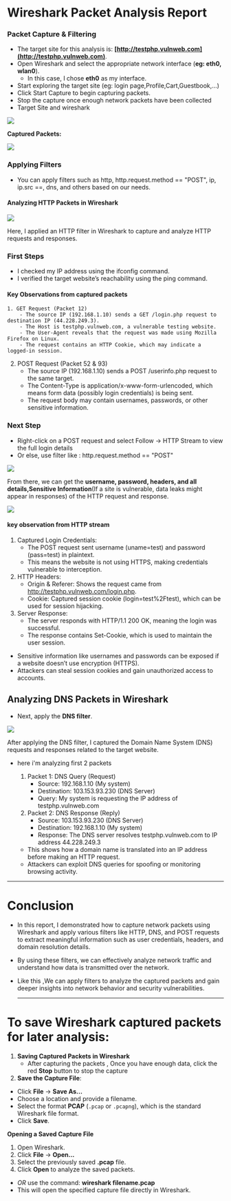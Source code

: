 #  Wireshark Packet Analysis Report

### Packet Capture & Filtering

- The target site for this analysis is: **[http://testphp.vulnweb.com](http://testphp.vulnweb.com)**.  
- Open Wireshark and select the appropriate network interface (**eg: eth0, wlan0**).
  - In this case, I chose **eth0** as my interface.
- Start exploring the target site (eg: login page,Profile,Cart,Guestbook,...)
- Click Start Capture to begin capturing packets.
- Stop the capture once enough network packets have been collected
-  Target Site and wireshark
  
![](https://github.com/deepthiii33/futureintern_projects/blob/main/task2/Images/target_wireshark.png)

**Captured Packets:**

![](https://github.com/deepthiii33/futureintern_projects/blob/main/task2/Images/captured_traffic.png)

###   Applying Filters

- You can apply filters such as http, http.request.method == "POST", ip, ip.src ==, dns, and others based on our needs.

#### Analyzing HTTP Packets in Wireshark

![](https://github.com/deepthiii33/futureintern_projects/blob/main/task2/Images/http_filter.png)

Here, I  applied an HTTP filter in Wireshark to capture and analyze HTTP requests and responses.

  ### First Steps
  - I checked my IP address using the ifconfig command.
  - I verified the target website’s reachability using the ping command.
    
  #### Key Observations from captured packets
    
    1. GET Request (Packet 12)
        - The source IP (192.168.1.10) sends a GET /login.php request to destination IP (44.228.249.3).
        - The Host is testphp.vulnweb.com, a vulnerable testing website.
        - The User-Agent reveals that the request was made using Mozilla Firefox on Linux.
        - The request contains an HTTP Cookie, which may indicate a logged-in session.

   2. POST Request (Packet 52 & 93)
      - The source IP (192.168.1.10) sends a POST /userinfo.php request to the same target.
      - The Content-Type is application/x-www-form-urlencoded, which means form data (possibly login credentials) is being sent.
      - The request body may contain usernames, passwords, or other sensitive information.


  ### Next Step
-  Right-click on a POST request and select Follow → HTTP Stream to view the full login details
- Or else, use  filter like : http.request.method == "POST"

![](https://github.com/deepthiii33/futureintern_projects/blob/main/task2/Images/req_method_post.png)

From there, we can get the **username, password, headers, and all details,Sensitive Information**(If a site is vulnerable, data leaks might appear in responses) of the HTTP request and response.

![](https://github.com/deepthiii33/futureintern_projects/blob/main/task2/Images/http_stream.png)
 
#### key observation from HTTP stream
  1. Captured Login Credentials:
      - The POST request sent username (uname=test) and password (pass=test) in plaintext.
      - This means the website is not using HTTPS, making credentials vulnerable to interception.
   2. HTTP Headers:
      - Origin & Referer: Shows the request came from http://testphp.vulnweb.com/login.php.
      - Cookie: Captured session cookie (login=test%2Ftest), which can be used for session hijacking.
   3. Server Response:
      - The server responds with HTTP/1.1 200 OK, meaning the login was successful.
      - The response contains Set-Cookie, which is used to maintain the user session.

 * Sensitive information like usernames and passwords can be exposed if a website doesn’t use encryption (HTTPS).
 * Attackers can steal session cookies and gain unauthorized access to accounts.


## Analyzing DNS Packets in Wireshark
- Next, apply the **DNS filter**.

![](https://github.com/deepthiii33/futureintern_projects/blob/main/task2/Images/DNS_filter.png)

After applying the DNS filter, I captured the Domain Name System (DNS) requests and responses related to the target website.
- here i'm analyzing first 2 packets
   1. Packet 1: DNS Query (Request)
      - Source: 192.168.1.10 (My system)
      - Destination: 103.153.93.230 (DNS Server)
      - Query: My system is requesting the IP address of testphp.vulnweb.com
   2. Packet 2: DNS Response (Reply)
      - Source: 103.153.93.230 (DNS Server)
      - Destination: 192.168.1.10 (My system)
      - Response: The DNS server resolves testphp.vulnweb.com to IP address 44.228.249.3

  * This shows how a domain name is translated into an IP address before making an HTTP request.
  * Attackers can exploit DNS queries for spoofing or monitoring browsing activity.

 -------

# Conclusion

- In this report, I demonstrated how to capture network packets using Wireshark and apply various filters like HTTP, DNS, and POST requests 
    to extract meaningful information such as user credentials, headers, and domain resolution details.
-  By using these filters, we can effectively analyze network traffic and understand how data is transmitted over the network.
- Like this ,We can apply filters to analyze the captured packets and gain deeper insights into network behavior and security 
   vulnerabilities.


  ---------

# To save Wireshark captured packets for later analysis:

 1. **Saving Captured Packets in Wireshark** 
    - After capturing the packets , Once you have enough data, click the red **Stop** button to stop the capture
 2. **Save the Capture File**:  
   - Click **File** → **Save As...**  
   - Choose a location and provide a filename.  
   - Select the format **PCAP** (`.pcap` or `.pcapng`), which is the standard Wireshark file format.  
   - Click **Save**.  

 **Opening a Saved Capture File**  
1. Open Wireshark.  
2. Click **File** → **Open...**  
3. Select the previously saved **.pcap** file.  
4. Click **Open** to analyze the saved packets.  

- *OR* use the command: **wireshark filename.pcap**
- This will open the specified capture file directly in Wireshark.











 





























     


 
      


       













  











